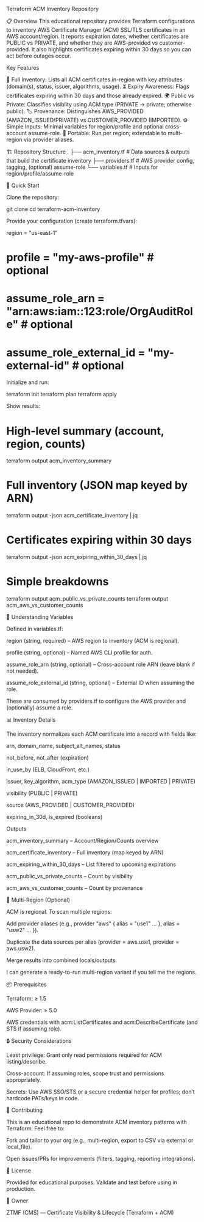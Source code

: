 Terraform ACM Inventory Repository

📋 Overview
This educational repository provides Terraform configurations to inventory AWS Certificate Manager (ACM) SSL/TLS certificates in an AWS account/region. It reports expiration dates, whether certificates are PUBLIC vs PRIVATE, and whether they are AWS-provided vs customer-provided. It also highlights certificates expiring within 30 days so you can act before outages occur.

Key Features

🧾 Full Inventory: Lists all ACM certificates in-region with key attributes (domain(s), status, issuer, algorithms, usage).
⏳ Expiry Awareness: Flags certificates expiring within 30 days and those already expired.
🌍 Public vs Private: Classifies visiblity using ACM type (PRIVATE → private; otherwise public).
🏷️ Provenance: Distinguishes AWS_PROVIDED (AMAZON_ISSUED/PRIVATE) vs CUSTOMER_PROVIDED (IMPORTED).
⚙️ Simple Inputs: Minimal variables for region/profile and optional cross-account assume-role.
🔁 Portable: Run per region; extendable to multi-region via provider aliases.

🏗️ Repository Structure
.
├── acm_inventory.tf   # Data sources & outputs that build the certificate inventory
├── providers.tf       # AWS provider config, tagging, (optional) assume-role
└── variables.tf       # Inputs for region/profile/assume-role

🚀 Quick Start

Clone the repository:

git clone <repository-url>
cd terraform-acm-inventory


Provide your configuration (create terraform.tfvars):

region = "us-east-1"
# profile = "my-aws-profile"                 # optional
# assume_role_arn = "arn:aws:iam::123:role/OrgAuditRole"    # optional
# assume_role_external_id = "my-external-id"               # optional


Initialize and run:

terraform init
terraform plan
terraform apply


Show results:

# High-level summary (account, region, counts)
terraform output acm_inventory_summary

# Full inventory (JSON map keyed by ARN)
terraform output -json acm_certificate_inventory | jq

# Certificates expiring within 30 days
terraform output -json acm_expiring_within_30_days | jq

# Simple breakdowns
terraform output acm_public_vs_private_counts
terraform output acm_aws_vs_customer_counts

🔧 Understanding Variables

Defined in variables.tf:

region (string, required) – AWS region to inventory (ACM is regional).

profile (string, optional) – Named AWS CLI profile for auth.

assume_role_arn (string, optional) – Cross-account role ARN (leave blank if not needed).

assume_role_external_id (string, optional) – External ID when assuming the role.

These are consumed by providers.tf to configure the AWS provider and (optionally) assume a role.

📊 Inventory Details

The inventory normalizes each ACM certificate into a record with fields like:

arn, domain_name, subject_alt_names, status

not_before, not_after (expiration)

in_use_by (ELB, CloudFront, etc.)

issuer, key_algorithm, acm_type (AMAZON_ISSUED | IMPORTED | PRIVATE)

visibility (PUBLIC | PRIVATE)

source (AWS_PROVIDED | CUSTOMER_PROVIDED)

expiring_in_30d, is_expired (booleans)

Outputs

acm_inventory_summary – Account/Region/Counts overview

acm_certificate_inventory – Full inventory (map keyed by ARN)

acm_expiring_within_30_days – List filtered to upcoming expirations

acm_public_vs_private_counts – Count by visibility

acm_aws_vs_customer_counts – Count by provenance

🧭 Multi-Region (Optional)

ACM is regional. To scan multiple regions:

Add provider aliases (e.g., provider "aws" { alias = "use1" ... }, alias = "usw2" ... }).

Duplicate the data sources per alias (provider = aws.use1, provider = aws.usw2).

Merge results into combined locals/outputs.

I can generate a ready-to-run multi-region variant if you tell me the regions.

📦 Prerequisites

Terraform: ≥ 1.5

AWS Provider: ≥ 5.0

AWS credentials with acm:ListCertificates and acm:DescribeCertificate (and STS if assuming role).

🔒 Security Considerations

Least privilege: Grant only read permissions required for ACM listing/describe.

Cross-account: If assuming roles, scope trust and permissions appropriately.

Secrets: Use AWS SSO/STS or a secure credential helper for profiles; don’t hardcode PATs/keys in code.

🤝 Contributing

This is an educational repo to demonstrate ACM inventory patterns with Terraform. Feel free to:

Fork and tailor to your org (e.g., multi-region, export to CSV via external or local_file).

Open issues/PRs for improvements (filters, tagging, reporting integrations).

📄 License

Provided for educational purposes. Validate and test before using in production.

🏢 Owner

ZTMF (CMS) — Certificate Visibility & Lifecycle (Terraform + ACM)
